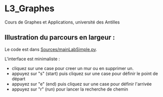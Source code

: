 # L3_Graphes
Cours de Graphes et Applications, université des Antilles

## Illustration du parcours en largeur :

Le code est dans [Sources/mainLabSimple.py](Sources/mainLabSimple.py).

L'interface est minimaliste :

- cliquez sur une case pour creer un mur ou en supprimer un.
- appuyez sur "s" (start) puis cliquez sur une case pour définir le point de départ
- appuyez sur "e" (end) puis cliquez sur une case pour définir l'arrivée
- appuyez sur "r" (run) pour lancer la recherche de chemin
